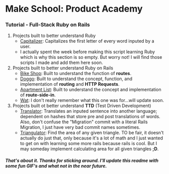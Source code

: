 # Make School: Product Academy
### Tutorial - Full-Stack Ruby on Rails 
1. Projects built to better understand Ruby
    * [Capitalizer](https://github.com/MrCodeCollector/Tutorial-Full-Stack/blob/master/Ruby/capitalize_script.rb): Capitalizes the first letter of every word inputed by a user.
    * I actually spent the week before making this script learning Ruby which is why this section is so empty. But worry not! I will find those scripts I made and add them here soon.
2. Projects built to better understand Ruby on Rails
    * [Bike Shop](https://github.com/MrCodeCollector/Tutorial-Full-Stack/tree/master/Rails/BikeShop): Built to understand the function of **routes**.
    * [Doggo](https://github.com/MrCodeCollector/Tutorial-Full-Stack/tree/master/Rails/Dogs): Built to understand the concept, function, and implementation of **routing** and **HTTP Requests**.
    * [Apartment List](https://github.com/MrCodeCollector/Tutorial-Full-Stack/tree/master/Rails/Rails%20Apps/apartment-list): Built to understand the concept and implementation of **route-side-in**.
    * [Wat](https://github.com/MrCodeCollector/Tutorial-Full-Stack/tree/master/Rails/users): I don't really remember what this one was for...will update soon.
3. Projects built ot better understand **TTD** (Test Driven Development)
    * [Translator](https://github.com/MrCodeCollector/Tutorial-Full-Stack/tree/master/Test%20Driven%20Development/TDD%20Translator): Translates an inputed sentence into another language; dependent on hashes that store pre and post translations of words. Also, don't confuse the "Migration" commit with a literal Rails Migration, I just have very bad commit names sometimes.
    * [Triangulator](https://github.com/MrCodeCollector/Tutorial-Full-Stack/tree/master/Test%20Driven%20Development/TDD%20Triangle): Find the area of any given triangle. TO be fair, it doesn't actually do just that, only because it's a lot of math and I just wanted to get on with learning some more rails because rails is cool. But I may someday implement calculating area for all given triangles **;D**.

##### That's about it. Thanks for sticking around. I'll update this readme with some fun GIF's and what not in the near future.
